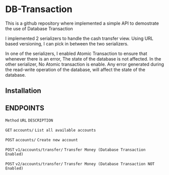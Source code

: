 # DB-Transaction

This is a github repository where implemented a simple API to demostrate the use of Database Transaction

I implemented 2 serializers to handle the cash transfer view. Using URL based versioning, I can pick in between the two serializers.

In one of the serializers, I enabled Atomic Transaction to ensure that whenever there is an error, The state of the database is not affected.
In the other serializer, No Atomic transaction is enable. Any error generated during the read-write operation of the database, will affect the state of the database.

## Installation



## ENDPOINTS

`Method`                  `URL`                   `DESCRIPTION`
  
`GET`                   `accounts/`               `List all available accounts`

`POST`                  `accounts/`               `Create new account`

`POST`               `v1/accounts/transfer/`      `Transfer Money (Database Transaction Enabled)`

`POST`                `v2/accounts/transfer/`     `Transfer Money (Database Transaction NOT Enabled)`


